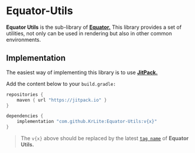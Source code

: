 # Equator-Utils

**Equator Utils** is the sub-library of **[Equator.](https://github.com/KrLite/Equator)**
This library provides a set of utilities, not only can be used in rendering but also in other common environments.

## Implementation

The easiest way of implementing this library is to use **[JitPack.](https://jitpack.io/#KrLite/Equator-Utils)**

Add the content below to your `build.gradle:`

```groovy
repositories {
	maven { url "https://jitpack.io" }
}

dependencies {
	implementation "com.github.KrLite:Equator-Utils:v{x}"
}
```

> The `v{x}` above should be replaced by the latest [`tag name`](https://github.com/KrLite/Equator-Utils/tags) of **Equator Utils.**
